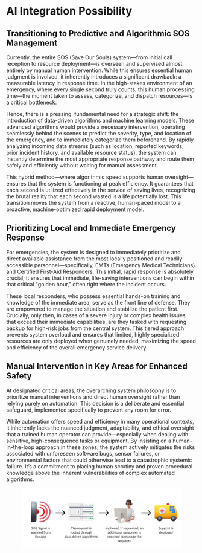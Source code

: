 # AI Integration Possibility

## Transitioning to Predictive and Algorithmic SOS Management

Currently, the entire SOS (Save Our Souls) system—from initial call reception to resource deployment—is overseen and supervised almost entirely by manual human intervention. While this ensures essential human judgment is involved, it inherently introduces a significant drawback: a measurable latency in response time. In the high-stakes environment of an emergency, where every single second truly counts, this human processing time—the moment taken to assess, categorize, and dispatch resources—is a critical bottleneck.

Hence, there is a pressing, fundamental need for a strategic shift: the introduction of data-driven algorithms and machine learning models. These advanced algorithms would provide a necessary intervention, operating seamlessly behind the scenes to predict the severity, type, and location of the emergency, and to immediately categorize them beforehand. By rapidly analyzing incoming data streams (such as location, reported keywords, prior incident history, and available resource status), the system can instantly determine the most appropriate response pathway and route them safely and efficiently without waiting for manual assessment.

This hybrid method—where algorithmic speed supports human oversight—ensures that the system is functioning at peak efficiency. It guarantees that each second is utilized effectively in the service of saving lives, recognizing the brutal reality that each second wasted is a life potentially lost. This transition moves the system from a reactive, human-paced model to a proactive, machine-optimized rapid deployment model.

## Prioritizing Local and Immediate Emergency Response

For emergencies, the system is designed to immediately prioritize and direct available assistance from the most locally positioned and readily accessible personnel—specifically, EMTs (Emergency Medical Technicians) and Certified First-Aid Responders. This initial, rapid response is absolutely crucial; it ensures that immediate, life-saving interventions can begin within that critical "golden hour," often right where the incident occurs.

These local responders, who possess essential hands-on training and knowledge of the immediate area, serve as the front line of defense. They are empowered to manage the situation and stabilize the patient first. Crucially, only then, in cases of a severe injury or complex health issues that exceed their immediate capabilities, are they tasked with requesting backup for high-risk jobs from the central system. This tiered approach prevents system overload and ensures that limited, highly specialized resources are only deployed when genuinely needed, maximizing the speed and efficiency of the overall emergency service delivery.

## Manual Intervention in Key Areas for Enhanced Safety

At designated critical areas, the overarching system philosophy is to prioritize manual interventions and direct human oversight rather than relying purely on automation. This decision is a deliberate and essential safeguard, implemented specifically to prevent any room for error.

While automation offers speed and efficiency in many operational contexts, it inherently lacks the nuanced judgment, adaptability, and ethical oversight that a trained human operator can provide—especially when dealing with sensitive, high-consequence tasks or equipment. By insisting on a human-in-the-loop approach in these zones, the system actively mitigates the risks associated with unforeseen software bugs, sensor failures, or environmental factors that could otherwise lead to a catastrophic systemic failure. It’s a commitment to placing human scrutiny and proven procedural knowledge above the inherent vulnerabilities of complex automated algorithms.

<figure><img src="../.gitbook/assets/image.png" alt=""><figcaption></figcaption></figure>
